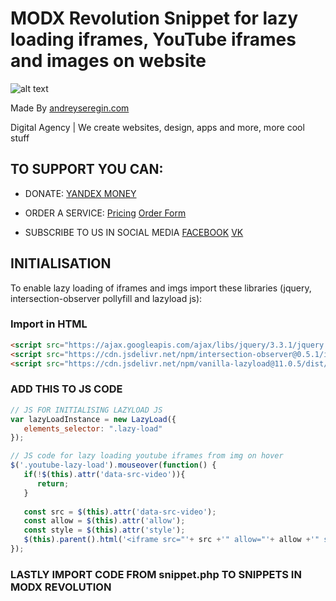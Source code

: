 # MODX Revolution Snippet for lazy loading iframes, YouTube iframes and images on website

![alt text][logo]

[logo]: https://andreyseregin.com/wp-content/themes/andreyseregin/img/logo.png "AndreySeregin.com LOGO"


Made By [andreyseregin.com](https://andreyseregin.com)

Digital Agency | We create websites, design, apps and more, more cool stuff

## TO SUPPORT YOU CAN:

* DONATE:
    [YANDEX MONEY](https://money.yandex.ru/to/410014687961527)
    
* ORDER A SERVICE:
    [Pricing](https://andreyseregin.com/pricing)
    [Order Form](https://andreyseregin.com/order)

* SUBSCRIBE TO US IN SOCIAL MEDIA
    [FACEBOOK](https://www.facebook.com/digitalagencykosino)
    [VK](https://vk.com/digitaldevelopment)

## INITIALISATION
To enable lazy loading of iframes and imgs import these libraries (jquery, intersection-observer pollyfill and lazyload js):
    
### Import in HTML
```html
<script src="https://ajax.googleapis.com/ajax/libs/jquery/3.3.1/jquery.min.js"></script>
<script src="https://cdn.jsdelivr.net/npm/intersection-observer@0.5.1/intersection-observer.js"></script>
<script src="https://cdn.jsdelivr.net/npm/vanilla-lazyload@11.0.5/dist/lazyload.min.js"></script>
```

### ADD THIS TO JS CODE
```javascript
// JS FOR INITIALISING LAZYLOAD JS
var lazyLoadInstance = new LazyLoad({
   elements_selector: ".lazy-load"
});

// JS code for lazy loading youtube iframes from img on hover
$('.youtube-lazy-load').mouseover(function() {
   if(!$(this).attr('data-src-video')){
      return;
   }
            
   const src = $(this).attr('data-src-video');
   const allow = $(this).attr('allow');
   const style = $(this).attr('style');
   $(this).parent().html('<iframe src="'+ src +'" allow="'+ allow +'" style="'+ style +'"></iframe>')
});
```

### LASTLY IMPORT CODE FROM snippet.php TO SNIPPETS IN MODX REVOLUTION
